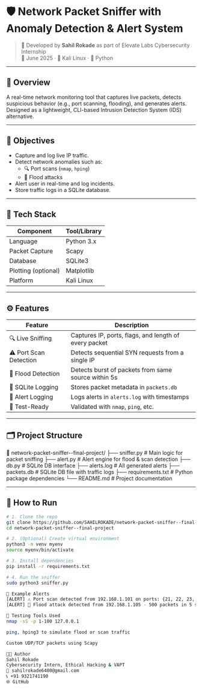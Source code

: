 # 🛡️ Network Packet Sniffer with Anomaly Detection & Alert System

> 💼 Developed by **Sahil Rokade** as part of Elevate Labs Cybersecurity Internship  
> 📅 June 2025 · 🔐 Kali Linux · 🐍 Python

---

## 📌 Overview

A real-time network monitoring tool that captures live packets, detects suspicious behavior (e.g., port scanning, flooding), and generates alerts. Designed as a lightweight, CLI-based Intrusion Detection System (IDS) alternative.

---

## 🎯 Objectives

- Capture and log live IP traffic.
- Detect network anomalies such as:
  - 🔍 Port scans (`nmap`, `hping`)
  - 🚨 Flood attacks
- Alert user in real-time and log incidents.
- Store traffic logs in a SQLite database.

---

## 🧰 Tech Stack

| Component        | Tool/Library        |
|------------------|---------------------|
| Language         | Python 3.x          |
| Packet Capture   | Scapy               |
| Database         | SQLite3             |
| Plotting (optional) | Matplotlib        |
| Platform         | Kali Linux          |

---

## ⚙️ Features

| Feature             | Description |
|---------------------|-------------|
| 🔍 Live Sniffing    | Captures IP, ports, flags, and length of every packet |
| ⚠ Port Scan Detection | Detects sequential SYN requests from a single IP |
| 🚨 Flood Detection  | Detects burst of packets from same source within 5s |
| 📂 SQLite Logging   | Stores packet metadata in `packets.db` |
| 📝 Alert Logging    | Logs alerts in `alerts.log` with timestamps |
| 🧪 Test-Ready       | Validated with `nmap`, `ping`, etc. |

---

## 🗂️ Project Structure
📁 network-packet-sniffer--final-project/
├── sniffer.py # Main logic for packet sniffing
├── alert.py # Alert engine for flood & scan detection
├── db.py # SQLite DB interface
├── alerts.log # All generated alerts
├── packets.db # SQLite DB file with traffic logs
├── requirements.txt # Python package dependencies
└── README.md # Project documentation

---

## 🚀 How to Run

```bash
# 1. Clone the repo
git clone https://github.com/SAHILROKADE/network-packet-sniffer--final-project.git
cd network-packet-sniffer--final-project

# 2. (Optional) Create virtual environment
python3 -m venv myenv
source myenv/bin/activate

# 3. Install dependencies
pip install -r requirements.txt

# 4. Run the sniffer
sudo python3 sniffer.py

🔐 Example Alerts
[ALERT] ⚠ Port scan detected from 192.168.1.101 on ports: {21, 22, 23, ...}
[ALERT] 🚨 Flood attack detected from 192.168.1.105 - 500 packets in 5 seconds

🧪 Testing Tools Used
nmap -sS -p 1-100 127.0.0.1

ping, hping3 to simulate flood or scan traffic

Custom UDP/TCP packets using Scapy

👨‍💻 Author
Sahil Rokade
Cybersecurity Intern, Ethical Hacking & VAPT
📧 sahilrokade6400@gmail.com
📞 +91 9321741190
🌐 GitHub

